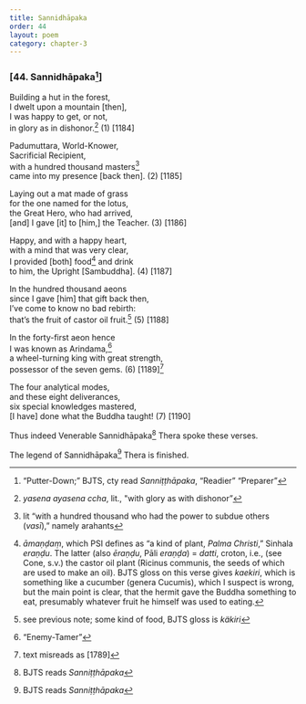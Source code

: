 ```yaml
---
title: Sannidhāpaka
order: 44
layout: poem
category: chapter-3
---
```


### \[44. Sannidhāpaka[^1]\]

Building a hut in the forest,  
I dwelt upon a mountain \[then\],  
I was happy to get, or not,  
in glory as in dishonor.[^2] (1) \[1184\]

Padumuttara, World-Knower,  
Sacrificial Recipient,  
with a hundred thousand masters[^3]  
came into my presence \[back then\]. (2) \[1185\]

Laying out a mat made of grass  
for the one named for the lotus,  
the Great Hero, who had arrived,  
\[and\] I gave \[it\] to \[him,\] the Teacher. (3) \[1186\]

Happy, and with a happy heart,  
with a mind that was very clear,  
I provided \[both\] food[^4] and drink  
to him, the Upright \[Sambuddha\]. (4) \[1187\]

In the hundred thousand aeons  
since I gave \[him\] that gift back then,  
I’ve come to know no bad rebirth:  
that’s the fruit of castor oil fruit.[^5] (5) \[1188\]

In the forty-first aeon hence  
I was known as Arindama,[^6]  
a wheel-turning king with great strength,  
possessor of the seven gems. (6) \[1189\][^7]

The four analytical modes,  
and these eight deliverances,  
six special knowledges mastered,  
\[I have\] done what the Buddha taught! (7) \[1190\]

Thus indeed Venerable Sannidhāpaka[^8] Thera spoke these verses.

The legend of Sannidhāpaka[^9] Thera is finished.

[^1]: “Putter-Down;” BJTS, cty read *Sanniṭṭhāpaka*, “Readier” “Preparer”

[^2]: *yasena ayasena <span class="diacritics" data-state="on">c</span><span class="no-diacritics" data-state="off">ch</span>a*, lit., "with glory as with dishonor”

[^3]: lit “with a hundred thousand who had the power to subdue others (*vasī*),” namely arahants

[^4]: *āmaṇḍaṃ*, which PSI defines as “a kind of plant, *Palma Christi*,” Sinhala *eraṇḍu*. The latter (also *ēraṇḍu*, Pāli *eraṇḍa*) = *datti*, croton, i.e., (see Cone, s.v.) the castor oil plant (Ricinus communis, the seeds of which are used to make an oil). BJTS gloss on this verse gives *kaekiri*, which is something like a cucumber (genera Cucumis), which I suspect is wrong, but the main point is clear, that the hermit gave the Buddha something to eat, presumably whatever fruit he himself was used to eating.

[^5]: see previous note; some kind of food, BJTS gloss is *käkiri*

[^6]: “Enemy-Tamer”

[^7]: text misreads as \[1789\]

[^8]: BJTS reads *Sanniṭṭhāpaka*

[^9]: BJTS reads *Sanniṭṭhāpaka*
